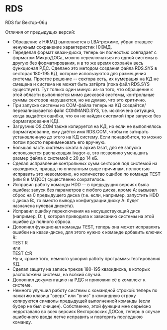 # RDS
RDS for Вектор-06ц

Отличия от предыдущих версий:

- Обращение к НЖМД выполняется в LBA-режиме, убрал ставшее ненужным сохранение характеристик НЖМД.<br>
- Переделал формат квази-диска, теперь он полностью совпадает с форматом МикроДОСа, можно переключаться из одной системы в другую без форматирования, и в то же время сохранён весь функционал РДС. Сделано это методом создания файла RDS.SYS в секторах 180-195 КД, которые используются для размещения системы. Простое решение -- сектора есть, их нумерация на КД не смещена и система не может быть затёрта (пока файл RDS.SYS существует). Тут только один минус: из-за того, что обращение к этой области выполняется мимо дисковой системы, контрольные суммы секторов нарушаются, но не думаю, что это критично.<br>
- При запуске системы из COM-файла теперь на КД создаётся/перезаписывается файл COMMAND.SYS, т.е. исключена ситуация, когда выдаётся ошибка, что он не найден системой (при запуске без форматирования КД).<br>
- Загрузчик OS.COM также копируется на КД, но если не выполнялось форматирование, ему даётся имя RDS.COM, чтобы не затирать установленную до этого на КД систему. Если понадобится, то можно потом просто переименовать его вручную.<br>
- Большая часть системы сжата в архив lzsa1, для её запуска используется распаковщик ivagor-а, это позволило уменьшить размер файла с системой с 20 до 14 кБ.<br>
- Сделал исправление контрольных сумм секторов под системой на квазидиске, правда, по описанным выше причинам, полностью исправить это невозможно, но количество ошибок по команде TEST (или 8 в МДОС) существенно сократилось.<br>
- Исправил работу команды HDD -- в предыдущих версиях была ошибка: запуск без параметров с любого диска, кроме А: вызывал сброс на 0 предыдущего диска (т.е. если, например, запустить HDD с диска В:, то вместо вывода конфигурации диску А: будет назначена нулевая дискета).<br>
- Исправил ошибку переключения на несуществующий диск (например, D: ), которая приводила к зависанию системы на этой ошибке до полного сброса.<br>
- Дополнил функционал команды TEST, теперь она может исправлять ошибки на квази-диске, для этого нужно к команде добавить ключик R:<br>
        TEST R<br>
        или<br>
        TEST C:R<br>
Ну и, кроме того, немного ускорил работу программы тестирования КД.<br>
- Сделал защиту на запись треков 180-195 квазидиска, в которых расположена система, на всякий случай.<br>
- Дополнил документацию на РДС и приложил её в комплект к системе.<br>
- Немного улучшил работу системы с командной строкой: теперь по нажатию клавиш "вверх" или "вниз" в командную строку копируются символы предыдущей выполненной команды (если буфер не был очищен). Собственно, этой функции мне серьёзно недоставало во всех версиях Векторовских ДОСов, теперь в случае ошибочного ввода легче исправить и повторить последнюю команду.
